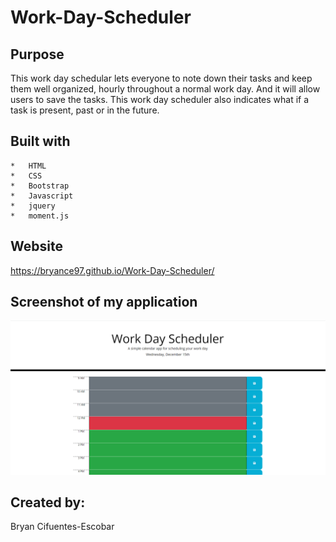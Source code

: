 # Work-Day-Scheduler

## Purpose

This work day schedular lets everyone to note down their tasks and keep them well organized, hourly throughout a normal work day. And it will allow users to save the tasks. This work day scheduler also indicates what if a task is present, past or in the future.

## Built with 
    *   HTML
    *   CSS
    *   Bootstrap
    *   Javascript
    *   jquery
    *   moment.js

## Website

https://bryance97.github.io/Work-Day-Scheduler/

## Screenshot of my application

![](./assets/images/work-day-scheduler.png)



## Created by:

Bryan Cifuentes-Escobar
